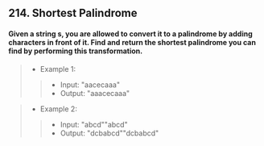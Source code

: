 ## 214. Shortest Palindrome
#### Given a string s, you are allowed to convert it to a palindrome by adding characters in front of it. Find and return the shortest palindrome you can find by performing this transformation.    
  
>* Example 1:  
>>* Input: "aacecaaa"
>>* Output: "aaacecaaa"  

>* Example 2:  
>>* Input: "abcd""abcd"
>>* Output:  "dcbabcd""dcbabcd"
